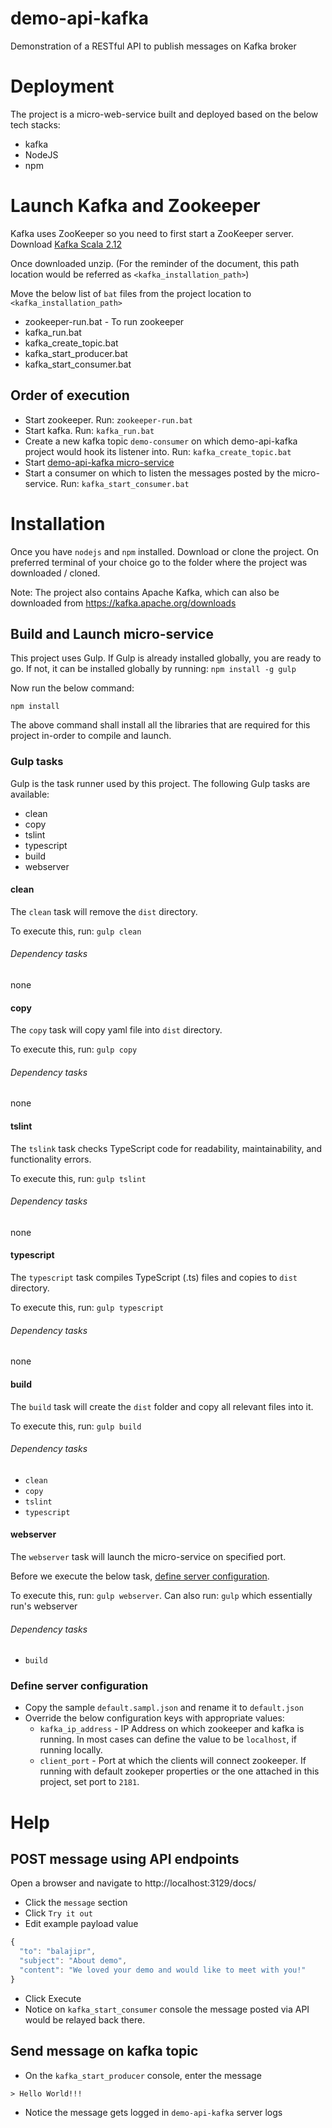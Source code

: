 # demo-api-kafka

Demonstration of a RESTful API to publish messages on Kafka broker

# Deployment

The project is a micro-web-service built and deployed based on the below tech stacks:

* kafka
* NodeJS
* npm

# Launch Kafka and Zookeeper

Kafka uses ZooKeeper so you need to first start a ZooKeeper server. Download [Kafka Scala 2.12](https://kafka.apache.org/downloads)

Once downloaded unzip. (For the reminder of the document, this path location would be referred as `<kafka_installation_path>`)

Move the below list of `bat` files from the project location to `<kafka_installation_path>`

* zookeeper-run.bat - To run zookeeper
* kafka_run.bat
* kafka_create_topic.bat
* kafka_start_producer.bat
* kafka_start_consumer.bat

## Order of execution

* Start zookeeper. Run: `zookeeper-run.bat`
* Start kafka. Run: `kafka_run.bat`
* Create a new kafka topic `demo-consumer` on which demo-api-kafka project would hook its listener into. Run: `kafka_create_topic.bat`
* Start [demo-api-kafka micro-service](#build-and-launch-micro-service)
* Start a consumer on which to listen the messages posted by the micro-service. Run: `kafka_start_consumer.bat`

# Installation

Once you have `nodejs` and `npm` installed. Download or clone the project. On preferred terminal of your choice go to the folder where the project was downloaded / cloned.

Note: The project also contains Apache Kafka, which can also be downloaded from https://kafka.apache.org/downloads 

## Build and Launch micro-service

This project uses Gulp. If Gulp is already installed globally, you are ready to go. If not, it can be installed globally by running: `npm install -g gulp`

Now run the below command:

`npm install`

The above command shall install all the libraries that are required for this project in-order to compile and launch.

### Gulp tasks

Gulp is the task runner used by this project. The following Gulp tasks are available:

* clean
* copy
* tslint
* typescript
* build
* webserver

#### clean

The `clean` task will remove the `dist` directory.

To execute this, run: `gulp clean`

###### Dependency tasks

none

#### copy

The `copy` task will copy yaml file into `dist` directory.

To execute this, run: `gulp copy`

###### Dependency tasks

none

#### tslint

The `tslink` task checks TypeScript code for readability, maintainability, and functionality errors.

To execute this, run: `gulp tslint`

###### Dependency tasks

none

#### typescript

The `typescript` task compiles TypeScript (.ts) files and copies to `dist` directory.

To execute this, run: `gulp typescript`

###### Dependency tasks

none

#### build

The `build` task will create the `dist` folder and copy all relevant files into it.

To execute this, run: `gulp build`

###### Dependency tasks

- `clean`
- `copy`
- `tslint`
- `typescript`

#### webserver

The `webserver` task will launch the micro-service on specified port.

Before we execute the below task, [define server configuration](#define-server-configuration).

To execute this, run: `gulp webserver`. Can also run: `gulp` which essentially run's webserver

###### Dependency tasks

- `build`

### Define server configuration

* Copy the sample `default.sampl.json` and rename it to `default.json`
* Override the below configuration keys with appropriate values:
  * `kafka_ip_address` - IP Address on which zookeeper and kafka is running. In most cases can define the value to be `localhost`, if running locally.
  * `client_port` - Port at which the clients will connect zookeeper. If running with default zookeper properties or the one attached in this project, set port to `2181`.

# Help

## POST message using API endpoints

Open a browser and navigate to http://localhost:3129/docs/

* Click the `message` section
* Click `Try it out`
* Edit example payload value
```javascript
{
  "to": "balajipr",
  "subject": "About demo",
  "content": "We loved your demo and would like to meet with you!"
}
```
* Click Execute
 * Notice on `kafka_start_consumer` console the message posted via API would be relayed back there.

## Send message on kafka topic

* On the `kafka_start_producer` console, enter the message
```
> Hello World!!!
```
* Notice the message gets logged in `demo-api-kafka` server logs
